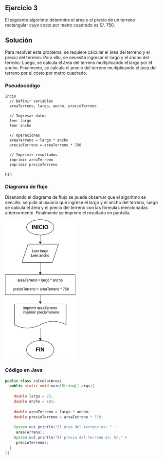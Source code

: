 ## Ejercicio 3

El siguiente algoritmo determine el área y el precio de un terreno rectangular cuyo costo por metro cuadrado es S/. 750.

## Solución

Para resolver este problema, se requiere calcular el área del terreno y el precio del terreno. Para ello, se necesita ingresar el largo y el ancho del terreno. Luego, se calcula el área del terreno multiplicando el largo por el ancho. Finalmente, se calcula el precio del terreno multiplicando el área del terreno por el costo por metro cuadrado.

### Pseudocódigo

```plaintext
Incio
  // Definir variables
  areaTerreno, largo, ancho, precioTerreno

  // Ingresar datos
  leer largo
  leer ancho

  // Operaciones
  areaTerreno = largo * ancho
  precioTerreno = areaTerreno * 750

  // Imprimir resultados
  imprimir areaTerreno
  imprimir precioTerreno

Fin
```

### Diagrama de flujo

Disenando el diagrama de flujo se puede observar que el algoritmo es sencillo, se pide al usuario que ingrese el largo y el ancho del terreno, luego se calcula el área y el precio del terreno con las fórmulas mencionadas anteriormente. Finalmente se imprime el resultado en pantalla.

![Diagrama de flujo](https://github.com/PierreLogs/ejercicio3-java/blob/main/Diagrama3.png)

### Código en Java

```java
public class calcularArea{
  public static void main(String[] args){

    double largo = 25;
    double ancho = 193;

    double areaTerreno = largo * ancho;
    double precioTerreno = areaTerreno * 750;

    System.out.println("El área del terreno es: " +
     areaTerreno);
    System.out.println("El precio del terreno es: S/." +
     precioTerreno);
  }
}}
```
